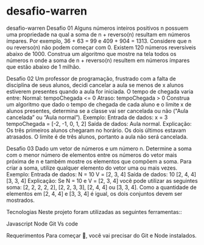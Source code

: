 # desafio-warren

desafio-warren
Desafio 01
  Alguns números inteiros positivos n possuem uma propriedade na qual a soma de n + reverso(n) resultam em números ímpares. Por exemplo, 36 + 63 = 99 e 409 + 904 = 1313. Considere que n ou reverso(n) não podem começar com 0. Existem 120 números reversíveis abaixo de 1000. Construa um algoritmo que mostre na tela todos os números n onde a soma de n + reverso(n) resultem em números ímpares que estão abaixo de 1 milhão.

Desafio 02
  Um professor de programação, frustrado com a falta de disciplina de seus alunos, decidi cancelar a aula se menos de x alunos estiverem presentes quando a aula for iniciada. O tempo de chegada varia entre: 
Normal: tempoChegada <= 0 
Atraso: tempoChegada > 0 
  Construa um algoritmo que dado o tempo de chegada de cada aluno e o limite x de alunos presentes, determina se a classe vai ser cancelada ou não ("Aula cancelada” ou “Aula normal”).
Exemplo:
Entrada de dados: x = 3 tempoChegada = [-2, -1, 0, 1, 2]
Saída de dados: Aula normal.
Explicação: Os três primeiros alunos chegaram no horário. Os dois últimos estavam atrasados. O limite é de três alunos, portanto a aula não será cancelada.

Desafio 03
  Dado um vetor de números e um número n. Determine a soma com o menor número de elementos entre os números do vetor mais próxima de n e também mostre os elementos que compõem a soma. Para criar a soma, utilize qualquer elemento do vetor uma ou mais vezes.
Exemplo:
Entrada de dados:
N = 10 V = [2, 3, 4]
Saída de dados:
10 [2, 4, 4] [3, 3, 4]
Explicação:
Se N = 10 e V = [2, 3, 4] você pode utilizar as seguintes soma: [2, 2, 2, 2, 2], [2, 2, 3, 3], [2, 4, 4] ou [3, 3, 4]. Como a quantidade de elementos em [2, 4, 4] e [3, 3, 4] é igual, os dois conjuntos devem ser mostrados.

Tecnologias
  Neste projeto foram utilizadas as seguintes ferramentas::

Javascript
Node
Git
Vs code

Requerimentos
  Para começar 🏁, você vai precisar do Git e Node instalados.
